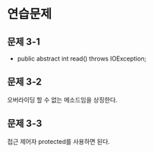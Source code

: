 # 연습문제
## 문제 3-1
- public abstract int read() throws IOException;

## 문제 3-2
오버라이딩 할 수 없는 메소드임을 상징한다.

## 문제 3-3 
접근 제어자 protected를 사용하면 된다.